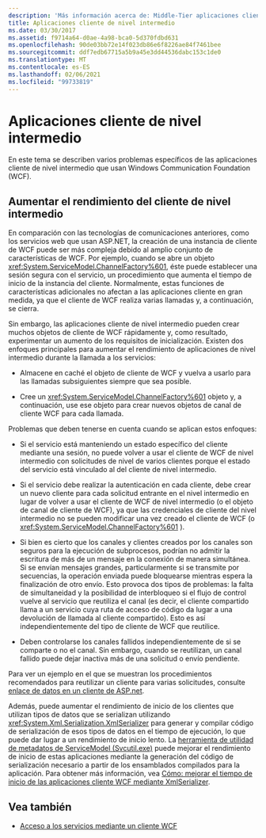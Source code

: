 ```yaml
---
description: 'Más información acerca de: Middle-Tier aplicaciones cliente'
title: Aplicaciones cliente de nivel intermedio
ms.date: 03/30/2017
ms.assetid: f9714a64-d0ae-4a98-bca0-5d370fdbd631
ms.openlocfilehash: 90de03bb72e14f023db86e6f8226ae84f7461bee
ms.sourcegitcommit: ddf7edb67715a5b9a45e3dd44536dabc153c1de0
ms.translationtype: MT
ms.contentlocale: es-ES
ms.lasthandoff: 02/06/2021
ms.locfileid: "99733819"
---
```

# <a name="middle-tier-client-applications"></a>Aplicaciones cliente de nivel intermedio

En este tema se describen varios problemas específicos de las aplicaciones cliente de nivel intermedio que usan Windows Communication Foundation (WCF).  
  
## <a name="increasing-middle-tier-client-performance"></a>Aumentar el rendimiento del cliente de nivel intermedio  

 En comparación con las tecnologías de comunicaciones anteriores, como los servicios web que usan ASP.NET, la creación de una instancia de cliente de WCF puede ser más compleja debido al amplio conjunto de características de WCF. Por ejemplo, cuando se abre un objeto <xref:System.ServiceModel.ChannelFactory%601>, éste puede establecer una sesión segura con el servicio, un procedimiento que aumenta el tiempo de inicio de la instancia del cliente. Normalmente, estas funciones de características adicionales no afectan a las aplicaciones cliente en gran medida, ya que el cliente de WCF realiza varias llamadas y, a continuación, se cierra.  
  
 Sin embargo, las aplicaciones cliente de nivel intermedio pueden crear muchos objetos de cliente de WCF rápidamente y, como resultado, experimentar un aumento de los requisitos de inicialización. Existen dos enfoques principales para aumentar el rendimiento de aplicaciones de nivel intermedio durante la llamada a los servicios:  
  
- Almacene en caché el objeto de cliente de WCF y vuelva a usarlo para las llamadas subsiguientes siempre que sea posible.  
  
- Cree un <xref:System.ServiceModel.ChannelFactory%601> objeto y, a continuación, use ese objeto para crear nuevos objetos de canal de cliente WCF para cada llamada.  
  
 Problemas que deben tenerse en cuenta cuando se aplican estos enfoques:  
  
- Si el servicio está manteniendo un estado específico del cliente mediante una sesión, no puede volver a usar el cliente de WCF de nivel intermedio con solicitudes de nivel de varios clientes porque el estado del servicio está vinculado al del cliente de nivel intermedio.  
  
- Si el servicio debe realizar la autenticación en cada cliente, debe crear un nuevo cliente para cada solicitud entrante en el nivel intermedio en lugar de volver a usar el cliente de WCF de nivel intermedio (o el objeto de canal de cliente de WCF), ya que las credenciales de cliente del nivel intermedio no se pueden modificar una vez creado el cliente de WCF (o <xref:System.ServiceModel.ChannelFactory%601> ).  
  
- Si bien es cierto que los canales y clientes creados por los canales son seguros para la ejecución de subprocesos, podrían no admitir la escritura de más de un mensaje en la conexión de manera simultánea. Si se envían mensajes grandes, particularmente si se transmite por secuencias, la operación enviada puede bloquearse mientras espera la finalización de otro envío. Esto provoca dos tipos de problemas: la falta de simultaneidad y la posibilidad de interbloqueo si el flujo de control vuelve al servicio que reutiliza el canal (es decir, el cliente compartido llama a un servicio cuya ruta de acceso de código da lugar a una devolución de llamada al cliente compartido). Esto es así independientemente del tipo de cliente de WCF que reutilice.  
  
- Deben controlarse los canales fallidos independientemente de si se comparte o no el canal. Sin embargo, cuando se reutilizan, un canal fallido puede dejar inactiva más de una solicitud o envío pendiente.  
  
 Para ver un ejemplo en el que se muestran los procedimientos recomendados para reutilizar un cliente para varias solicitudes, consulte [enlace de datos en un cliente de ASP.net](../samples/data-binding-in-an-aspnet-client.md).  
  
 Además, puede aumentar el rendimiento de inicio de los clientes que utilizan tipos de datos que se serializan utilizando <xref:System.Xml.Serialization.XmlSerializer> para generar y compilar código de serialización de esos tipos de datos en el tiempo de ejecución, lo que puede dar lugar a un rendimiento de inicio lento. La [herramienta de utilidad de metadatos de ServiceModel (Svcutil.exe)](../servicemodel-metadata-utility-tool-svcutil-exe.md) puede mejorar el rendimiento de inicio de estas aplicaciones mediante la generación del código de serialización necesario a partir de los ensamblados compilados para la aplicación. Para obtener más información, vea [Cómo: mejorar el tiempo de inicio de las aplicaciones cliente WCF mediante XmlSerializer](startup-time-of-wcf-client-applications-using-the-xmlserializer.md).  
  
## <a name="see-also"></a>Vea también

- [Acceso a los servicios mediante un cliente WCF](accessing-services-using-a-client.md)

